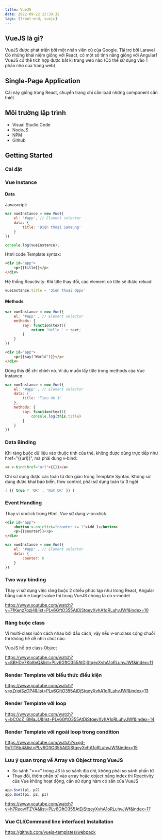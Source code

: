 ```yaml
---
title: VueJS
date: 2022-09-22 13:39:32
tags: [front-end, vuejs]
---
```


## VueJS là gì?

VueJS được phát triển bởi một nhân viên cũ của Google. Tài trợ bởi Laravel
Có những khái niệm giống với React, có một số tính năng giống với Angular1
VueJS có thể tích hợp được bất kì trang web nào (Có thể sử dụng vào 1 phần nhỏ của trang web)

## Single-Page Application

Cái này giống trong React, chuyển trang chỉ cần load những component cần thiết.

## Môi trường lập trình

- Visual Studio Code
- NodeJS
- NPM
- Github

## Getting Started

### Cài đặt
### Vue Instance
#### Data
Javascript:
```js
var vueInstance = new Vue({
    el: '#app', // Element selector
    data: {
        title: 'Điện thoại Samsung'
    }
})

console.log(vueInstance);
```
Html code Template syntax:
```html
<div id="app">
    <p>{{title}}</p>
</div>
```

Hệ thống Reactivity: Khi title thay đổi, các element có title sẽ được reload

```js
vueInstance.title = 'Dien thoai Oppo'
```

#### Methods
```js
var vueInstance = new Vue({
    el: '#app' , // Element selector
    methods: {
        say: function(text){
            return 'Hello ' + text;
        }
    }
})
```

```html
<div id="app">
    <p>{{say('World')}}</p>
</div>
```
Dùng this để chỉ chính nó. Ví dụ muốn lấy title trong methods của Vue Instance
```js
var vueInstance = new Vue({
    el: '#app' , // Element selector
    data: {
        title: 'Tieu de 1'
    },
    methods: {
        say: function(text){
            console.log(this.title)
        }
    }
})
```

### Data Binding

Khi ràng buộc dữ liệu vào thuộc tính của thẻ, không được dùng trực tiếp như href="{{url}}", mà phải dùng v-bind:
```html
<a v-bind:href="url">{{}}</a>
```

Chỉ sử dụng được các toán tử đơn giản trong Template Syntax.
Không sử dụng được khai báo biến, flow control, phải sử dụng toán tử 3 ngôi 
```js
( {{ true ? 'OK' : 'Not OK' }} )
```

### Event Handling

Thay vì onclick trong Html, Vue sử dụng v-on:click

```html
<div id="app">
    <button v-on:click="counter += 1">Add 1</button>
    <p>{{counter}}</p>
</div>
```
```js
var vueInstance = new Vue({
    el: '#app' , // Element selector
    data: {
        counter: 0
    }
})
```

### Two way binding

Thay vì sử dụng việc ràng buộc 2 chiều phức tạp như trong React, Angular bằng cách e.target.value thì trong VueJS chúng ta có v-model

https://www.youtube.com/watch?v=7fKenz7ozj4&list=PLv6GftO355AtDjStqeyXvhA1oRLuhvJWf&index=10

### Ràng buộc class

Vì multi-class luôn cách nhau bởi dấu cách, vậy nếu v-on:class cộng chuỗi thì không hề dễ nhìn chút nào.

VueJS hỗ trợ class Object

https://www.youtube.com/watch?v=8BHDy7Kb8eQ&list=PLv6GftO355AtDjStqeyXvhA1oRLuhvJWf&index=11

### Render Template với biểu thức điều kiện

https://www.youtube.com/watch?v=xZrioi3zOP4&list=PLv6GftO355AtDjStqeyXvhA1oRLuhvJWf&index=13

### Render Template với loop

https://www.youtube.com/watch?v=bCOcZ_BMaJU&list=PLv6GftO355AtDjStqeyXvhA1oRLuhvJWf&index=14

### Render Template với ngoài loop trong condition 

https://www.youtube.com/watch?v=gd-9xTlT6b4&list=PLv6GftO355AtDjStqeyXvhA1oRLuhvJWf&index=15

### Lưu ý quan trọng về Array và Object trong VueJS

- So sánh "===" trong JS là so sánh địa chỉ, không phải so sánh phần tử
- Thay đổi, thêm phần tử vào array hoặc object bằng index thì Reactivity của Vue không hoạt động, cần sử dụng hàm có sẵn của VueJS

```js
app.$set(p1, p2)
app.$set(p1, p2, p3)
```

https://www.youtube.com/watch?v=h7ReovfFZYA&list=PLv6GftO355AtDjStqeyXvhA1oRLuhvJWf&index=17

### Vue CLI(Command line interface) Installation

https://github.com/vuejs-templates/webpack
